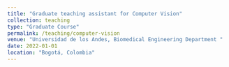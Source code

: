 ```yaml
---
title: "Graduate teaching assistant for Computer Vision"
collection: teaching
type: "Graduate Course"
permalink: /teaching/computer-vision
venue: "Universidad de los Andes, Biomedical Engineering Department "
date: 2022-01-01
location: "Bogotá, Colombia"
---
```

